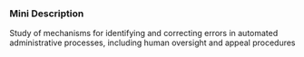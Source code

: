 ### Mini Description

Study of mechanisms for identifying and correcting errors in automated administrative processes, including human oversight and appeal procedures
